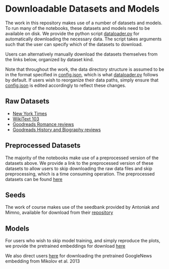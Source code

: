 # Downloadable Datasets and Models

The work in this repository makes use of a number of datasets and models. To run
many of the notebooks, these datasets and models need to be available on disk.
We provide the python script [dataloader.py](badseeds/dataloader.py) for
automatically downloading the necessary data. The script takes arguments such
that the user can specify which of the datasets to download.

Users can alternatively manually download the datasets themselves from the links
below, organized by dataset kind.

Note that throughout the work, the data directory structure is assumed to be in
the format specified in [config.json](config.json), which is what
[dataloader.py](badseeds/dataloader.py) follows by default. If users wish to
reorganize their data paths, simply ensure that [config.json](config.json) is
edited accordingly to reflect these changes.

## Raw Datasets

- [New York Times](https://drive.google.com/file/d/1-2LL6wgTwDzTKfPx3RQrXi-LS6lraFYn/view?usp=sharing)
- [WikiText 103](https://torchtext.readthedocs.io/en/latest/datasets.html#wikitext103)
- [Goodreads Romance reviews](https://sites.google.com/eng.ucsd.edu/ucsdbookgraph/home#h.p_T_Y3TfiAzl14)
- [Goodreads History and Biography reviews](https://sites.google.com/eng.ucsd.edu/ucsdbookgraph/home#h.p_SlyLpu83zdEn)

## Preprocessed Datasets

The majority of the notebooks make use of a preprocessed version of the datasets
above. We provide a link to the preprocessed version of these datasets to allow
users to skip downloading the raw data files and skip preprocessing, which is a
time consuming operation. The preprocessed datasets can be found
[here](https://drive.google.com/file/d/1-829_LhP213j5-Xthwnj-CAxz9VC3GTH/view?usp=sharing)

## Seeds

The work of course makes use of the seedbank provided by Antoniak and Mimno,
available for download from their
[repository](https://raw.githubusercontent.com/maria-antoniak/bad-seeds/main/gathered_seeds.json)

## Models

For users who wish to skip model training, and simply reproduce the plots, we
provide the pretrained embeddings for download
[here](https://drive.google.com/drive/folders/13-_uejiF1QH_mOgp_2djfU__H7VtZScO?usp=sharing)

We also direct users
[here](https://drive.google.com/file/d/0B7XkCwpI5KDYNlNUTTlSS21pQmM/view?usp=sharing&resourcekey=0-wjGZdNAUop6WykTtMip30g)
for downloading the pretrained GoogleNews embedding from Mikolov et al. 2013
